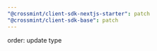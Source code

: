 ```yaml
---
"@crossmint/client-sdk-nextjs-starter": patch
"@crossmint/client-sdk-base": patch
---
```


order: update type
